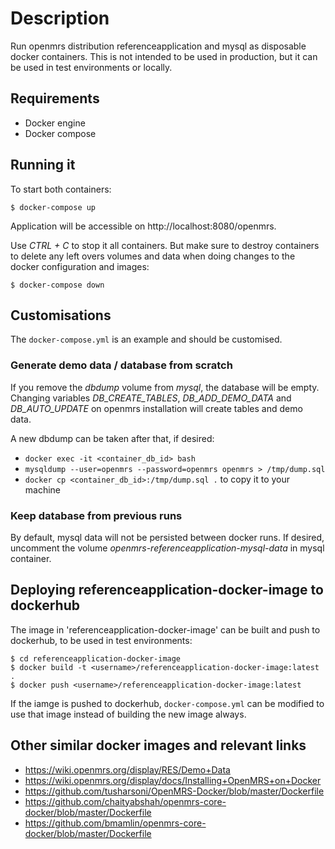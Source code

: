 # Description
Run openmrs distribution referenceapplication and mysql as disposable docker containers.
This is not intended to be used in production, but it can be used in test environments
or locally.

## Requirements
  - Docker engine
  - Docker compose

## Running it

To start both containers:
```
$ docker-compose up
```

Application will be accessible on http://localhost:8080/openmrs.


Use _CTRL + C_ to stop it all containers. But make sure to destroy containers to delete any
left overs volumes and data when doing changes to the docker configuration and images:
```
$ docker-compose down
```

## Customisations

The `docker-compose.yml` is an example and should be customised.


### Generate demo data / database from scratch
If you remove the _dbdump_ volume from _mysql_, the database will be empty.
Changing variables _DB_CREATE_TABLES_, _DB_ADD_DEMO_DATA_ and _DB_AUTO_UPDATE_
on openmrs installation will create tables and demo data.

A new dbdump can be taken after that, if desired:
  - `docker exec -it <container_db_id> bash`
  - `mysqldump --user=openmrs --password=openmrs openmrs > /tmp/dump.sql`
  - `docker cp <container_db_id>:/tmp/dump.sql .` to copy it to your machine

### Keep database from previous runs

By default, mysql data will not be persisted between docker runs.
If desired, uncomment the volume _openmrs-referenceapplication-mysql-data_ in mysql
container.


## Deploying referenceapplication-docker-image to dockerhub

The image in 'referenceapplication-docker-image' can be built and push to dockerhub, to be used in test environments:

```
$ cd referenceapplication-docker-image
$ docker build -t <username>/referenceapplication-docker-image:latest .
$ docker push <username>/referenceapplication-docker-image:latest
```

If the iamge is pushed to dockerhub, `docker-compose.yml` can be modified to use that image
instead of building the new image always. 

## Other similar docker images and relevant links
- <https://wiki.openmrs.org/display/RES/Demo+Data>
- <https://wiki.openmrs.org/display/docs/Installing+OpenMRS+on+Docker>
- <https://github.com/tusharsoni/OpenMRS-Docker/blob/master/Dockerfile>
- <https://github.com/chaityabshah/openmrs-core-docker/blob/master/Dockerfile>
- <https://github.com/bmamlin/openmrs-core-docker/blob/master/Dockerfile>
